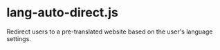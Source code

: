 lang-auto-direct.js
===================

Redirect users to a pre-translated website based on the user's language settings.
